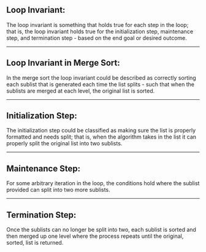 ## Loop Invariant:

The loop invariant is something that holds true for each step in the loop; that is, the loop invariant holds true for the initialization step, maintenance step, and termination step - based on the end goal or desired outcome.

---

## Loop Invariant in Merge Sort:

In the merge sort the loop invariant could be described as correctly sorting each sublist that is generated each time the list splits - such that when the sublists are merged at each level, the original list is sorted.

---

## Initialization Step:

The initialization step could be classified as making sure the list is properly formatted and needs split; that is, when the algorithm takes in the list it can properly split the original list into two sublists.

---

## Maintenance Step:

For some arbitrary iteration in the loop, the conditions hold where the sublist provided can split into two more sublists.

---

## Termination Step:

Once the sublists can no longer be split into two, each sublist is sorted and then merged up one level where the process repeats until the original, sorted, list is returned. 